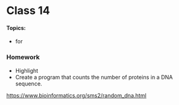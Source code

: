 # Class 14

#### Topics: 
- for 

### Homework
- Highlight
- Create a program that counts the number of proteins in a DNA sequence.
      
https://www.bioinformatics.org/sms2/random_dna.html
